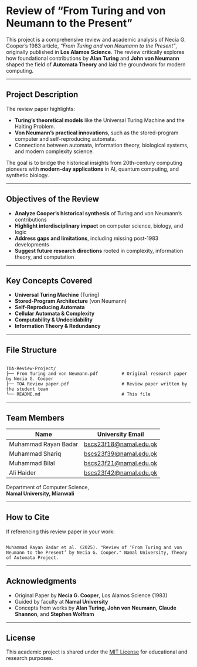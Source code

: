 
# Review of “From Turing and von Neumann to the Present”

This project is a comprehensive review and academic analysis of Necia G. Cooper’s 1983 article, *“From Turing and von Neumann to the Present”*, originally published in **Los Alamos Science**. The review critically explores how foundational contributions by **Alan Turing** and **John von Neumann** shaped the field of **Automata Theory** and laid the groundwork for modern computing.

---

## Project Description

The review paper highlights:
- **Turing’s theoretical models** like the Universal Turing Machine and the Halting Problem.
- **Von Neumann’s practical innovations**, such as the stored-program computer and self-reproducing automata.
- Connections between automata, information theory, biological systems, and modern complexity science.

The goal is to bridge the historical insights from 20th-century computing pioneers with **modern-day applications** in AI, quantum computing, and synthetic biology.

---

## Objectives of the Review

- **Analyze Cooper’s historical synthesis** of Turing and von Neumann’s contributions
- **Highlight interdisciplinary impact** on computer science, biology, and logic
- **Address gaps and limitations**, including missing post-1983 developments
- **Suggest future research directions** rooted in complexity, information theory, and computation

---

## Key Concepts Covered

- **Universal Turing Machine** (Turing)
- **Stored-Program Architecture** (von Neumann)
- **Self-Reproducing Automata**
- **Cellular Automata & Complexity**
- **Computability & Undecidability**
- **Information Theory & Redundancy**

---

## File Structure

```

TOA-Review-Project/
├── From Turing and von Neumann.pdf         # Original research paper by Necia G. Cooper
├── TOA Review paper.pdf                    # Review paper written by the student team
└── README.md                               # This file

```

---

## Team Members

| Name                  | University Email              |
|-----------------------|-------------------------------|
| Muhammad Rayan Badar | bscs23f18@namal.edu.pk         |
| Muhammad Shariq      | bscs23f39@namal.edu.pk         |
| Muhammad Bilal       | bscs23f21@namal.edu.pk         |
| Ali Haider           | bscs23f42@namal.edu.pk         |

Department of Computer Science,  
**Namal University, Mianwali**

---

## How to Cite

If referencing this review paper in your work:

```

Muhammad Rayan Badar et al. (2025). "Review of ‘From Turing and von Neumann to the Present’ by Necia G. Cooper." Namal University, Theory of Automata Project.

```

---

## Acknowledgments

- Original Paper by **Necia G. Cooper**, Los Alamos Science (1983)
- Guided by faculty at **Namal University**
- Concepts from works by **Alan Turing, John von Neumann, Claude Shannon**, and **Stephen Wolfram**

---

## License

This academic project is shared under the [MIT License](https://opensource.org/licenses/MIT) for educational and research purposes.
